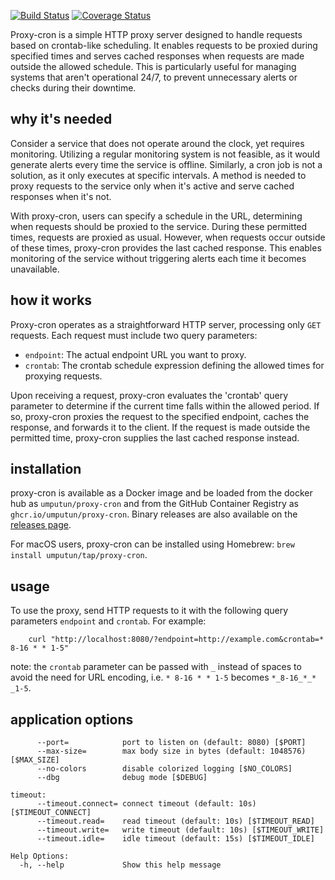 [![Build Status](https://github.com/umputun/proxy-cron/workflows/build/badge.svg)](https://github.com/umputun/proxy-cron/actions) [![Coverage Status](https://coveralls.io/repos/github/umputun/proxy-cron/badge.svg?branch=master)](https://coveralls.io/github/umputun/proxy-cron?branch=master)


Proxy-cron is a simple HTTP proxy server designed to handle requests based on crontab-like scheduling. It enables requests to be proxied during specified times and serves cached responses when requests are made outside the allowed schedule. This is particularly useful for managing systems that aren't operational 24/7, to prevent unnecessary alerts or checks during their downtime.

## why it's needed

Consider a service that does not operate around the clock, yet requires monitoring. Utilizing a regular monitoring system is not feasible, as it would generate alerts every time the service is offline. Similarly, a cron job is not a solution, as it only executes at specific intervals. A method is needed to proxy requests to the service only when it's active and serve cached responses when it's not.

With proxy-cron, users can specify a schedule in the URL, determining when requests should be proxied to the service. During these permitted times, requests are proxied as usual. However, when requests occur outside of these times, proxy-cron provides the last cached response. This enables monitoring of the service without triggering alerts each time it becomes unavailable.

## how it works

Proxy-cron operates as a straightforward HTTP server, processing only `GET` requests. Each request must include two query parameters:
 
- `endpoint`: The actual endpoint URL you want to proxy.
- `crontab`: The crontab schedule expression defining the allowed times for proxying requests.

Upon receiving a request, proxy-cron evaluates the 'crontab' query parameter to determine if the current time falls within the allowed period. If so, proxy-cron proxies the request to the specified endpoint, caches the response, and forwards it to the client. If the request is made outside the permitted time, proxy-cron supplies the last cached response instead.

## installation

proxy-cron is available as a Docker image and be loaded from the docker hub as `umputun/proxy-cron` and from the GitHub Container Registry as
`ghcr.io/umputun/proxy-cron`. Binary releases are also available on the [releases page](https://githup.com/umputun/proxy-cron/releases).

For macOS users, proxy-cron can be installed using Homebrew: `brew install umputun/tap/proxy-cron`.

## usage

To use the proxy, send HTTP requests to it with the following query parameters `endpoint` and `crontab`. For example:
```
    curl "http://localhost:8080/?endpoint=http://example.com&crontab=* 8-16 * * 1-5"
```
note: the `crontab` parameter can be passed with `_` instead of spaces to avoid the need for URL encoding, 
i.e. `* 8-16 * * 1-5` becomes `*_8-16_*_* _1-5`.


## application options

```
      --port=            port to listen on (default: 8080) [$PORT]
      --max-size=        max body size in bytes (default: 1048576) [$MAX_SIZE]
      --no-colors        disable colorized logging [$NO_COLORS]
      --dbg              debug mode [$DEBUG]

timeout:
      --timeout.connect= connect timeout (default: 10s) [$TIMEOUT_CONNECT]
      --timeout.read=    read timeout (default: 10s) [$TIMEOUT_READ]
      --timeout.write=   write timeout (default: 10s) [$TIMEOUT_WRITE]
      --timeout.idle=    idle timeout (default: 15s) [$TIMEOUT_IDLE]

Help Options:
  -h, --help             Show this help message

```
